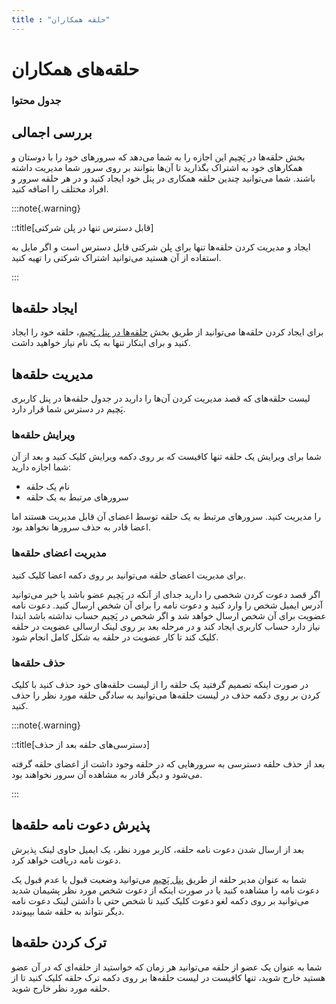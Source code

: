```yaml
---
title : "حلقه همکاران"
---
```


# حلقه‌های همکاران 


### جدول محتوا  

## بررسی اجمالی 

بخش حلقه‌ها در پَچیم این اجازه را به شما می‌دهد که سرورهای خود را با دوستان و همکارهای خود به اشتراک بگذارید تا آن‌ها بتوانند بر روی سرور شما مدیریت داشته باشند. شما می‌توانید چندین حلقه همکاری در پنل خود ایجاد کنید و در هر حلقه سرور و افراد مختلف را اضافه کنید.

:::note{.warning}

::title[قابل دسترس تنها در پلن شرکتی]

ایجاد و مدیریت کردن حلقه‌ها تنها برای پلن شرکتی قابل دسترس است و اگر مایل به استفاده از آن هستید می‌توانید اشتراک شرکتی را تهیه کنید.

:::

## ایجاد حلقه‌ها 

برای ایجاد کردن حلقه‌ها می‌توانید از طریق بخش [حلقه‌ها در پنل پَچیم](https://app.pachim.sh/circles)، حلقه خود را ایجاد کنید و برای اینکار تنها به یک نام نیاز خواهید داشت.

## مدیریت حلقه‌ها 

لیست حلقه‌های که قصد مدیریت کردن آن‌ها را دارید در جدول حلقه‌ها در پنل کاربری پَچیم در دسترس شما قرار دارد. 

### ویرایش حلقه‌ها  

شما برای ویرایش یک حلقه تنها کافیست که بر روی دکمه ویرایش کلیک کنید و بعد از آن شما اجازه دارید:

- نام یک حلقه
- سرورهای مرتبط به یک حلقه

را مدیریت کنید. سرورهای مرتبط به یک حلقه توسط اعضای آن قابل مدیریت هستند اما اعضا قادر به حذف سرورها نخواهد بود.

### مدیریت اعضای حلقه‌ها 

برای مدیریت اعضای حلقه می‌توانید بر روی دکمه اعضا کلیک کنید.

اگر قصد دعوت کردن شخصی را دارید جدای از آنکه در پَچیم عضو باشد یا خیر می‌توانید آدرس ایمیل شخص را وارد کنید و دعوت نامه را برای آن شخص ارسال کنید. دعوت نامه عضویت برای آن شخص ارسال خواهد شد و اگر شخص در پَچیم حساب نداشته باشد ابتدا نیاز دارد حساب کاربری ایجاد کند و در مرحله بعد بر روی لینک ارسالی عضویت در حلقه کلیک کند تا کار عضویت در حلقه به شکل کامل انجام شود.

###  حذف حلقه‌ها 

در صورت اینکه تصمیم گرفتید یک حلقه را از لیست حلقه‌های خود حذف کنید با کلیک کردن بر روی دکمه حذف در لیست حلقه‌ها می‌توانید به سادگی حلقه مورد نظر را حذف کنید.

:::note{.warning}

::title[دسترسی‌های حلقه بعد از حذف]

بعد از حذف حلقه دسترسی به سرورهایی که در حلقه وجود داشت از اعضای حلقه گرفته می‌شود و دیگر قادر به مشاهده آن سرور نخواهند بود.

:::

## پذیرش دعوت نامه حلقه‌ها 

بعد از ارسال شدن دعوت نامه حلقه، کاربر مورد نظر، یک ایمیل حاوی لینک پذیرش دعوت نامه دریافت خواهد کرد.

شما به عنوان مدیر حلقه از طریق [پنل پَچیم](https://app.pachim.sh/circles) می‌توانید وضعیت قبول یا عدم قبول یک دعوت نامه را مشاهده کنید یا در صورت اینکه از دعوت شخص مورد نظر پشیمان شدید می‌توانید بر روی دکمه لغو دعوت کلیک کنید تا شخص حتی با داشتن لینک دعوت نامه دیگر نتواند به حلقه شما بپیوندد.


## ترک کردن حلقه‌ها 

شما به عنوان یک عضو از حلقه می‌توانید هر زمان که خواستید از حلقه‌ای که در آن عضو هستید خارج شوید، تنها کافیست در لیست حلقه‌ها بر روی دکمه ترک حلقه کلیک کنید تا از حلقه مورد نظر خارج شوید.
